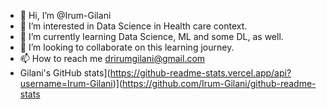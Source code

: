 - 👋 Hi, I’m @Irum-Gilani
- 👀 I’m interested in Data Science in Health care context.
- 🌱 I’m currently learning Data Science, ML and some DL, as well. 
- 💞️ I’m looking to collaborate on this learning journey.
- 📫 How to reach me drirumgilani@gmail.com
- Gilani's GitHub stats](https://github-readme-stats.vercel.app/api?username=Irum-Gilani)](https://github.com/Irum-Gilani/github-readme-stats
  

<!---
Irum-Gilani/Irum-Gilani is a ✨ special ✨ repository because its `README.md` (this file) appears on your GitHub profile.
You can click the Preview link to take a look at your changes.
--->
